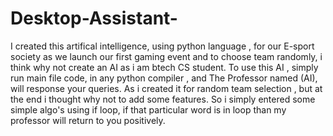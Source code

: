 # Desktop-Assistant-
I created this artifical intelligence, using python language , for our E-sport society as we launch our first gaming event and to choose team randomly, i think why not create an AI as i am btech CS student.
To use this AI , simply run main file code, in any python compiler , and The Professor named (AI), will response your queries.
As i created it for random team selection , but at the end i thought why not to add some features.
So i simply entered some simple algo's using if loop, if that particular word is in loop than my professor will return to you positively.


